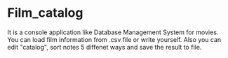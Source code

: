 # Film_catalog
It is a console application like Database Management System for movies. You can load film information from .csv file or write yourself. Also you can edit "catalog", sort notes 5 diffenet ways and save the result to file.
